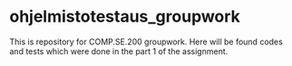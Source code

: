# ohjelmistotestaus_groupwork
This is repository for COMP.SE.200 groupwork. Here will be found codes and tests which were done in the part 1 of the assignment.